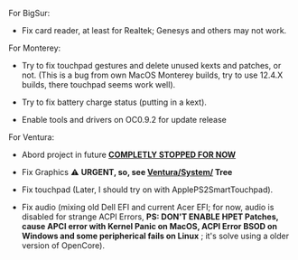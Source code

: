 [Ventura/System/]: https://github.com/sebasrock156/Acer-V3-572-TMP246-OpenCore/tree/Ventura/System/Library
[**COMPLETLY STOPPED FOR NOW**]: https://github.com/sebasrock156/Acer-V3-572-TMP246-OpenCore/blob/Ventura/README.md

For BigSur:

- Fix card reader, at least for Realtek; Genesys and others may not work.


For Monterey:

- Try to fix touchpad gestures and delete unused kexts and patches, or not.
(This is a bug from own MacOS Monterey builds, try to use 12.4.X builds, there touchpad seems work well).

- Try to fix battery charge status (putting in a kext).

- Enable tools and drivers on OC0.9.2 for update release


For Ventura:

- Abord project in future [**COMPLETLY STOPPED FOR NOW**]

- Fix Graphics ⚠️ **URGENT, so, see [Ventura/System/] Tree**

- Fix touchpad (Later, I should try on with ApplePS2SmartTouchpad).

- Fix audio (mixing old Dell EFI and current Acer EFI; for now, audio is disabled for strange ACPI Errors, **PS: DON'T ENABLE HPET Patches, cause APCI error with Kernel Panic on MacOS, ACPI Error BSOD on Windows and some peripherical fails on Linux**
; it's solve using a older version of OpenCore).
